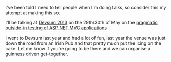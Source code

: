 I've been told I need to tell people when I'm doing talks, so consider this my attempt at making this so.

I'll be talking at [Devsum 2013](http://devsum.se/) on the 29th/30th of May on the [pragmatic outside-in testing of ASP.NET MVC applications](http://devsum.se/talare/rob-ashton/)

I went to Devsum last year and had a lot of fun, last year the venue was just down the road from an Irish Pub and that pretty much put the icing on the cake. Let me know if you're going to be there and we can organise a guinness driven get-together.
